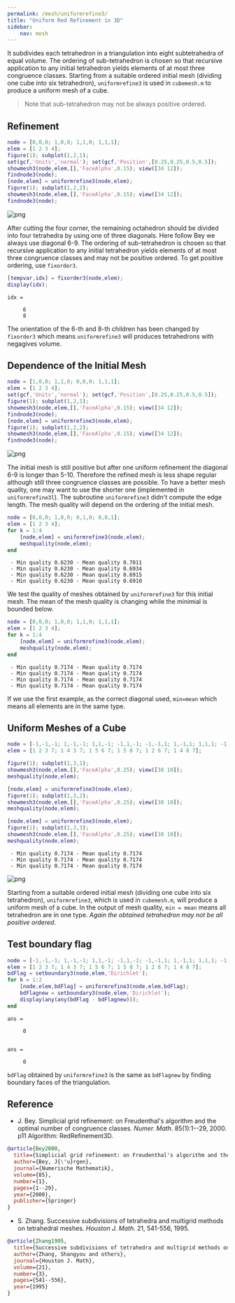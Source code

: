 ```yaml
---
permalink: /mesh/uniformrefine3/
title: "Uniform Red Refinement in 3D"
sidebar:
    nav: mesh
---
```


It subdivides each tetrahedron in a triangulation into eight
subtetrahedra of equal volume. The ordering of sub-tetrahedron is chosen so that recursive application to any initial tetrahedron yields elements of at most three congruence classes. Starting from a suitable ordered initial mesh (dividing one cube into six tetrahedron), `uniformrefine3` is used in `cubemesh.m` to produce a uniform mesh of a cube.

> Note that sub-tetrahedron may not be always positive ordered. 

## Refinement


```matlab
node = [0,0,0; 1,0,0; 1,1,0; 1,1,1];
elem = [1 2 3 4];
figure(1); subplot(1,2,1);
set(gcf,'Units','normal'); set(gcf,'Position',[0.25,0.25,0.5,0.5]);
showmesh3(node,elem,[],'FaceAlpha',0.15); view([34 12]);
findnode3(node);
[node,elem] = uniformrefine3(node,elem);
figure(1); subplot(1,2,2);
showmesh3(node,elem,[],'FaceAlpha',0.15); view([34 12]);
findnode3(node);
```


![png]({{site.baseurl}}/assets/images/mesh/uniformrefine3doc_2_0.png)
    


After cutting the four corner, the remaining octahedron should be divided into four tetrahedra by using one of three diagonals. Here follow Bey we always use diagonal 6-9. The ordering of sub-tetrahedron is chosen so that recursive application to any initial tetrahedron yields elements of at most three congruence classes and may not be positive ordered. To get positive ordering, use `fixorder3`.


```matlab
[tempvar,idx] = fixorder3(node,elem);
display(idx);
```

    
    idx =
    
         6
         8
    


The orientation of the 6-th and 8-th children has been changed by `fixorder3` which means `uniformrefine3` will produces tetrahedrons with negagives volume.

## Dependence of the Initial Mesh


```matlab
node = [1,0,0; 1,1,0; 0,0,0; 1,1,1];
elem = [1 2 3 4];
set(gcf,'Units','normal'); set(gcf,'Position',[0.25,0.25,0.5,0.5]);
figure(1); subplot(1,2,1);
showmesh3(node,elem,[],'FaceAlpha',0.15); view([34 12]);
findnode3(node);
[node,elem] = uniformrefine3(node,elem);
figure(1); subplot(1,2,2);
showmesh3(node,elem,[],'FaceAlpha',0.15); view([34 12]);
findnode3(node);
```

![png]({{site.baseurl}}/assets/images/mesh/uniformrefine3doc_7_0.png)
    


The initial mesh is still positive but after one uniform refinement the diagonal 6-9 is longer than 5-10. Therefore the refined mesh is less shape regular although
still three congruence classes are possible. To have a better mesh quality, one may want to use the shorter one (implemented in `uniformrefine3l`). The subroutine `uniformrefine3`
didn't compute the edge length. The mesh quality will depend on the ordering of the initial mesh. 


```matlab
node = [0,0,0; 1,0,0; 0,1,0; 0,0,1];
elem = [1 2 3 4];
for k = 1:4
    [node,elem] = uniformrefine3(node,elem);
    meshquality(node,elem);
end
```

     - Min quality 0.6230 - Mean quality 0.7011 
     - Min quality 0.6230 - Mean quality 0.6934 
     - Min quality 0.6230 - Mean quality 0.6915 
     - Min quality 0.6230 - Mean quality 0.6910 


We test the quality of meshes obtained by `uniformrefine3` for this 
initial mesh. The mean of the mesh quality is changing while the
minimial is bounded below.


```matlab
node = [0,0,0; 1,0,0; 1,1,0; 1,1,1];
elem = [1 2 3 4];
for k = 1:4
    [node,elem] = uniformrefine3(node,elem);
    meshquality(node,elem);
end
```

     - Min quality 0.7174 - Mean quality 0.7174 
     - Min quality 0.7174 - Mean quality 0.7174 
     - Min quality 0.7174 - Mean quality 0.7174 
     - Min quality 0.7174 - Mean quality 0.7174 


If we use the first example, as the correct diagonal used, `min=mean` which means all elements are in the same type.

## Uniform Meshes of a Cube


```matlab
node = [-1,-1,-1; 1,-1,-1; 1,1,-1; -1,1,-1; -1,-1,1; 1,-1,1; 1,1,1; -1,1,1]; 
elem = [1 2 3 7; 1 4 3 7; 1 5 6 7; 1 5 8 7; 1 2 6 7; 1 4 8 7];

figure(1); subplot(1,3,1); 
showmesh3(node,elem,[],'FaceAlpha',0.25); view([38 10]);
meshquality(node,elem);

[node,elem] = uniformrefine3(node,elem);
figure(1); subplot(1,3,2);
showmesh3(node,elem,[],'FaceAlpha',0.25); view([38 10]);
meshquality(node,elem);

[node,elem] = uniformrefine3(node,elem);
figure(1); subplot(1,3,3);
showmesh3(node,elem,[],'FaceAlpha',0.25); view([38 10]);
meshquality(node,elem);
```

     - Min quality 0.7174 - Mean quality 0.7174 
     - Min quality 0.7174 - Mean quality 0.7174 
     - Min quality 0.7174 - Mean quality 0.7174 


![png]({{site.baseurl}}/assets/images/mesh/uniformrefine3doc_14_1.png)
    


Starting from a suitable ordered initial mesh (dividing one cube into six tetrahedron), `uniformrefine3`, which is used in `cubemesh.m`, will produce a
uniform mesh of a cube. In the output of mesh quality, `min = mean` means all tetrahedron are in one type. *Again the obtained tetrahedron may not be all positive ordered*. 

## Test boundary flag


```matlab
node = [-1,-1,-1; 1,-1,-1; 1,1,-1; -1,1,-1; -1,-1,1; 1,-1,1; 1,1,1; -1,1,1]; 
elem = [1 2 3 7; 1 4 3 7; 1 5 6 7; 1 5 8 7; 1 2 6 7; 1 4 8 7];
bdFlag = setboundary3(node,elem,'Dirichlet');
for k = 1:2
    [node,elem,bdFlag] = uniformrefine3(node,elem,bdFlag);
    bdFlagnew = setboundary3(node,elem,'Dirichlet');
    display(any(any(bdFlag - bdFlagnew)));
end
```

    
    ans =
    
         0
    
    
    ans =
    
         0
    


`bdFlag` obtained by `uniformrefine3` is the same as `bdFlagnew` by finding boundary faces of the triangulation.

## Reference

- J. Bey. Simplicial grid refinement: on Freudenthal's algorithm and the
optimal number of congruence classes. *Numer. Math.* 85(1):1--29, 2000.
p11 Algorithm: RedRefinement3D. 
```bibtex
@article{Bey2000,
  title={Simplicial grid refinement: on Freudenthal's algorithm and the optimal number of congruence classes},
  author={Bey, J{\"u}rgen},
  journal={Numerische Mathematik},
  volume={85},
  number={1},
  pages={1--29},
  year={2000},
  publisher={Springer}
}
```

- S. Zhang. Successive subdivisions of tetrahedra and multigrid methods
on tetrahedral meshes. *Houston J. Math.* 21, 541-556, 1995.
```bibtex
@article{Zhang1995,
  title={Successive subdivisions of tetrahedra and multigrid methods on tetrahedral meshes},
  author={Zhang, Shangyou and others},
  journal={Houston J. Math},
  volume={21},
  number={3},
  pages={541--556},
  year={1995}
}
```